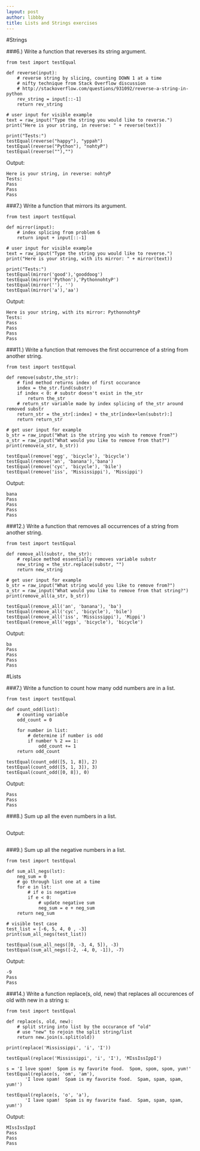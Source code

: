```yaml
---
layout: post
author: libbby
title: Lists and Strings exercises
---
```


#Strings

###6.) Write a function that reverses its string argument.


``` 
from test import testEqual

def reverse(input):
    # reverse string by slicing, counting DOWN 1 at a time
    # nifty technique from Stack Overflow discussion
    # http://stackoverflow.com/questions/931092/reverse-a-string-in-python
    rev_string = input[::-1]
    return rev_string

# user input for visible example
text = raw_input("Type the string you would like to reverse.")
print("Here is your string, in reverse: " + reverse(text))

print("Tests:")
testEqual(reverse("happy"), "yppah")
testEqual(reverse("Python"), "nohtyP")
testEqual(reverse(""),"")
```

Output:

```
Here is your string, in reverse: nohtyP
Tests:
Pass
Pass
Pass
```

###7.) Write a function that mirrors its argument.


```
from test import testEqual

def mirror(input):
    # index splicing from problem 6
    return input + input[::-1]

# user input for visible example
text = raw_input("Type the string you would like to reverse.")
print("Here is your string, with its mirror: " + mirror(text))

print("Tests:")
testEqual(mirror('good'),'gooddoog')
testEqual(mirror('Python'),'PythonnohtyP')
testEqual(mirror(''), '')
testEqual(mirror('a'),'aa')
```

Output:

```
Here is your string, with its mirror: PythonnohtyP
Tests:
Pass
Pass
Pass
Pass
```

###11.) Write a function that removes the first occurrence of a string from another string.

```
from test import testEqual

def remove(substr,the_str):
    # find method returns index of first occurance
    index = the_str.find(substr)
    if index < 0: # substr doesn't exist in the_str
        return the_str
    # return_str variable made by index splicing of the_str around removed substr
    return_str = the_str[:index] + the_str[index+len(substr):]
    return return_str

# get user input for example
b_str = raw_input("What is the string you wish to remove from?")
a_str = raw_input("What would you like to remove from that?")
print(remove(a_str, b_str))

testEqual(remove('egg', 'bicycle'), 'bicycle')
testEqual(remove('an', 'banana'),'bana')
testEqual(remove('cyc', 'bicycle'), 'bile')
testEqual(remove('iss', 'Mississippi'), 'Missippi')
```

Output:

```
bana
Pass
Pass
Pass
Pass
```

###12.) Write a function that removes all occurrences of a string from another string.


```
from test import testEqual

def remove_all(substr, the_str):
    # replace method essentially removes variable substr
    new_string = the_str.replace(substr, "")
    return new_string

# get user input for example
b_str = raw_input("What string would you like to remove from?")
a_str = raw_input("What would you like to remove from that string?")
print(remove_all(a_str, b_str))

testEqual(remove_all('an', 'banana'), 'ba')
testEqual(remove_all('cyc', 'bicycle'), 'bile')
testEqual(remove_all('iss', 'Mississippi'), 'Mippi')
testEqual(remove_all('eggs', 'bicycle'), 'bicycle')
```

Output:

```
ba
Pass
Pass
Pass
Pass
```

#Lists

###7.) Write a function to count how many odd numbers are in a list.

```
from test import testEqual

def count_odd(list):
    # counting variable
    odd_count = 0
    
    for number in list:
        # determine if number is odd
        if number % 2 == 1:
            odd_count += 1
    return odd_count

testEqual(count_odd([5, 1, 8]), 2)
testEqual(count_odd([5, 1, 3]), 3)
testEqual(count_odd([0, 8]), 0)
```

Output:

```
Pass
Pass
Pass
```

###8.) Sum up all the even numbers in a list.

```
```

Output:

```
```

###9.) Sum up all the negative numbers in a list.


```
from test import testEqual

def sum_all_negs(lst):
    neg_sum = 0
    # go through list one at a time
    for e in lst:
        # if e is negative
        if e < 0:
            # update negative sum
            neg_sum = e + neg_sum
    return neg_sum

# visible test case
test_list = [-6, 5, 4, 0 , -3]
print(sum_all_negs(test_list))

testEqual(sum_all_negs([0, -3, 4, 5]), -3)
testEqual(sum_all_negs([-2, -4, 0, -1]), -7)
```

Output:

```
-9
Pass
Pass

```

###14.) Write a function replace(s, old, new) that replaces all occurences of old with new in a string s:

```
from test import testEqual

def replace(s, old, new):
    # split string into list by the occurance of "old"
    # use "new" to rejoin the split string/list
    return new.join(s.split(old))

print(replace('Mississippi', 'i', 'I'))

testEqual(replace('Mississippi', 'i', 'I'), 'MIssIssIppI')

s = 'I love spom!  Spom is my favorite food.  Spom, spom, spom, yum!'
testEqual(replace(s, 'om', 'am'),
       'I love spam!  Spam is my favorite food.  Spam, spam, spam, yum!')

testEqual(replace(s, 'o', 'a'),
       'I lave spam!  Spam is my favarite faad.  Spam, spam, spam, yum!')
```

Output:

```
MIssIssIppI
Pass
Pass
Pass
```
